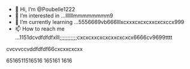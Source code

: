 - 👋 Hi, I’m @Poubelle1222
- 👀 I’m interested in ...llllllmmmmmmmm9
- 🌱 I’m currently learning ...5556669vb666lllxcxxxcxcxcxxcxcxccx999
- 📫 How to reach me ...1151dcvdfdfdfxlll;;;;;;;;;;;cxcxcxxcxcxcxxcxcxcx6666cv9699tttt
<!---kkkkkcxcxcx;;;;;cccc
Poubelle1222/Poubelle1222 is a ✨ special ✨ reposdddfdffddffgfgfgg6mmmm;;;;cx
--->    cvcvvccvddfdfdf66cxcxxcxcxx
6516511516516
165161
1616
